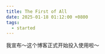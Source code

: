 ```yaml
---
title: The First of All
date: 2025-01-18 01:12:00 +0800
tags:
  - started
---
```

我宣布～这个博客正式开始投入使用啦～
